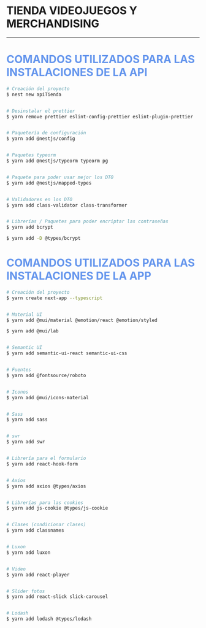# TIENDA VIDEOJUEGOS Y MERCHANDISING

<!-- <p align="center">
  <img src="https://cdn-icons-png.flaticon.com/512/401/401143.png" width="250" margin="50"/>
</p> -->


---

# <span style="color:cornflowerblue">**COMANDOS UTILIZADOS PARA LAS INSTALACIONES DE LA API**</span>
``` bash
# Creación del proyecto
$ nest new apiTienda


# Desinstalar el prettier
$ yarn remove prettier eslint-config-prettier eslint-plugin-prettier


# Paquetería de configuración
$ yarn add @nestjs/config


# Paquetes typeorm
$ yarn add @nestjs/typeorm typeorm pg


# Paquete para poder usar mejor los DTO
$ yarn add @nestjs/mapped-types


# Validadores en los DTO
$ yarn add class-validator class-transformer


# Librerías / Paquetes para poder encriptar las contraseñas
$ yarn add bcrypt

$ yarn add -D @types/bcrypt
```


# <span style="color:cornflowerblue">**COMANDOS UTILIZADOS PARA LAS INSTALACIONES DE LA APP**</span>
``` bash
# Creación del proyecto
$ yarn create next-app --typescript


# Material UI
$ yarn add @mui/material @emotion/react @emotion/styled 

$ yarn add @mui/lab


# Semantic UI
$ yarn add semantic-ui-react semantic-ui-css


# Fuentes
$ yarn add @fontsource/roboto


# Iconos
$ yarn add @mui/icons-material


# Sass
$ yarn add sass


# swr
$ yarn add swr


# Librería para el formulario
$ yarn add react-hook-form


# Axios
$ yarn add axios @types/axios


# Librerías para las cookies
$ yarn add js-cookie @types/js-cookie


# Clases (condicionar clases)
$ yarn add classnames


# Luxon
$ yarn add luxon


# Video
$ yarn add react-player


# Slider fotos
$ yarn add react-slick slick-carousel


# Lodash
$ yarn add lodash @types/lodash
```